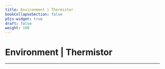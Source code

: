 ```yaml
---
title: Environment | Thermistor
bookCollapseSection: false
p5js-widget: true
draft: false
weight: 100
---
```


# Environment | Thermistor

---


